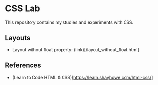 # CSS Lab

This repository contains my studies and experiments with CSS.

## Layouts

- Layout without float property: (link)[/layout_without_float.html]

## References

- (Learn to Code HTML & CSS)[https://learn.shayhowe.com/html-css/]
